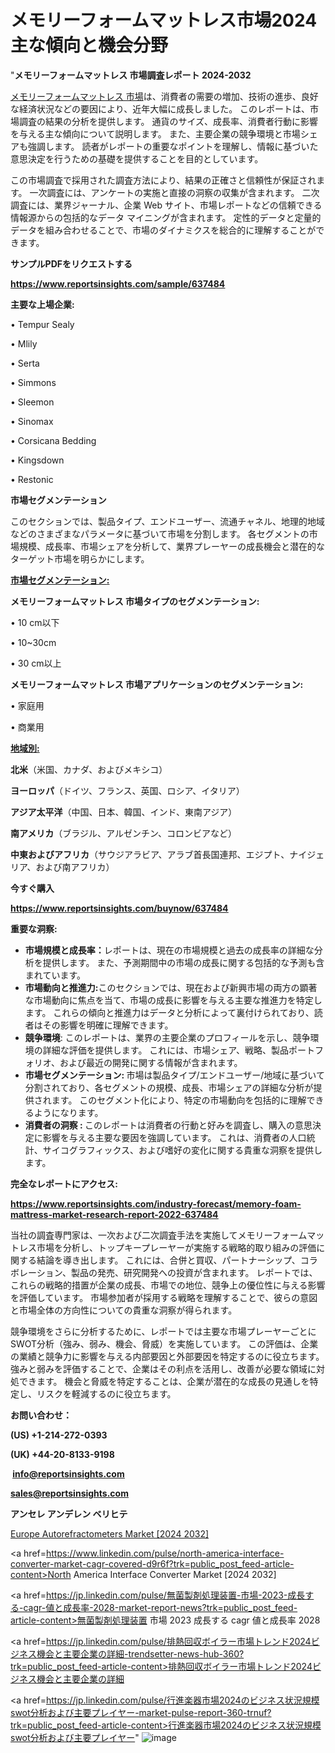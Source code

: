 # メモリーフォームマットレス市場2024主な傾向と機会分野

"<strong>メモリーフォームマットレス 市場調査レポート 2024-2032</strong>

<a href=https://www.reportsinsights.com/sample/637484>メモリーフォームマットレス 市場</a>は、消費者の需要の増加、技術の進歩、良好な経済状況などの要因により、近年大幅に成長しました。 このレポートは、市場調査の結果の分析を提供します。 通貨のサイズ、成長率、消費者行動に影響を与える主な傾向について説明します。 また、主要企業の競争環境と市場シェアも強調します。 読者がレポートの重要なポイントを理解し、情報に基づいた意思決定を行うための基礎を提供することを目的としています。

この市場調査で採用された調査方法により、結果の正確さと信頼性が保証されます。 一次調査には、アンケートの実施と直接の洞察の収集が含まれます。 二次調査には、業界ジャーナル、企業 Web サイト、市場レポートなどの信頼できる情報源からの包括的なデータ マイニングが含まれます。 定性的データと定量的データを組み合わせることで、市場のダイナミクスを総合的に理解することができます。

<strong><b>サンプルPDFをリクエストする</b></strong>

<a href=https://www.reportsinsights.com/sample/637484><strong><u>https://www.reportsinsights.com/sample/637484</u></strong></a>

<strong>主要な上場企業:</strong>

• Tempur Sealy

• Mlily

• Serta

• Simmons

• Sleemon

• Sinomax

• Corsicana Bedding

• Kingsdown

• Restonic

<strong>市場セグメンテーション</strong>

このセクションでは、製品タイプ、エンドユーザー、流通チャネル、地理的地域などのさまざまなパラメータに基づいて市場を分割します。 各セグメントの市場規模、成長率、市場シェアを分析して、業界プレーヤーの成長機会と潜在的なターゲット市場を明らかにします。

<strong><u>市場セグメンテーション</u></strong><strong><u>:</u></strong>

<strong>メモリーフォームマットレス 市場タイプのセグメンテーション:</strong>

• 10 cm以下

• 10~30cm

• 30 cm以上

<strong>メモリーフォームマットレス 市場アプリケーションのセグメンテーション:</strong>

• 家庭用

• 商業用

<strong><u>地域別</u></strong><strong><u>:</u></strong>

<strong>北米</strong>（米国、カナダ、およびメキシコ）

<strong>ヨーロッパ</strong>（ドイツ、フランス、英国、ロシア、イタリア）

<strong>アジア太平洋</strong>（中国、日本、韓国、インド、東南アジア）

<strong>南アメリカ</strong>（ブラジル、アルゼンチン、コロンビアなど）

<strong>中東およびアフリカ</strong>（サウジアラビア、アラブ首長国連邦、エジプト、ナイジェリア、および南アフリカ）

<strong>今すぐ購入</strong>

<a href=https://www.reportsinsights.com/buynow/637484><strong><u>https://www.reportsinsights.com/buynow/637484</u></strong></a>

<strong>重要な洞察:</strong>
<ul>
  <li><strong>市場規模と成長率：</strong>レポートは、現在の市場規模と過去の成長率の詳細な分析を提供します。 また、予測期間中の市場の成長に関する包括的な予測も含まれています。</li>
  <li><strong>市場動向と推進力:</strong>このセクションでは、現在および新興市場の両方の顕著な市場動向に焦点を当て、市場の成長に影響を与える主要な推進力を特定します。 これらの傾向と推進力はデータと分析によって裏付けられており、読者はその影響を明確に理解できます。</li>
  <li><strong>競争環境</strong>: このレポートは、業界の主要企業のプロフィールを示し、競争環境の詳細な評価を提供します。 これには、市場シェア、戦略、製品ポートフォリオ、および最近の開発に関する情報が含まれます。</li>
  <li><strong>市場セグメンテーション: </strong>市場は製品タイプ/エンドユーザー/地域に基づいて分割されており、各セグメントの規模、成長、市場シェアの詳細な分析が提供されます。 このセグメント化により、特定の市場動向を包括的に理解できるようになります。</li>
  <li><strong>消費者の洞察 : </strong>このレポートは消費者の行動と好みを調査し、購入の意思決定に影響を与える主要な要因を強調しています。 これは、消費者の人口統計、サイコグラフィックス、および嗜好の変化に関する貴重な洞察を提供します。</li>
</ul>
<strong>完全なレポートにアクセス:</strong>

<a href=https://www.reportsinsights.com/industry-forecast/memory-foam-mattress-market-research-report-2022-637484><strong><u><b>https://www.reportsinsights.com/industry-forecast/memory-foam-mattress-market-research-report-2022-637484</b></u></strong></a>

当社の調査専門家は、一次および二次調査手法を実施してメモリーフォームマットレス市場を分析し、トップキープレーヤーが実施する戦略的取り組みの評価に関する結論を導き出します。 これには、合併と買収、パートナーシップ、コラボレーション、製品の発売、研究開発への投資が含まれます。 レポートでは、これらの戦略的措置が企業の成長、市場での地位、競争上の優位性に与える影響を評価しています。 市場参加者が採用する戦略を理解することで、彼らの意図と市場全体の方向性についての貴重な洞察が得られます。

競争環境をさらに分析するために、レポートでは主要な市場プレーヤーごとにSWOT分析（強み、弱み、機会、脅威）を実施しています。 この評価は、企業の業績と競争力に影響を与える内部要因と外部要因を特定するのに役立ちます。 強みと弱みを評価することで、企業はその利点を活用し、改善が必要な領域に対処できます。 機会と脅威を特定することは、企業が潜在的な成長の見通しを特定し、リスクを軽減するのに役立ちます。

<strong>お問い合わせ：</strong>

<strong>(US) +1-214-272-0393</strong>

<strong>(UK) +44-20-8133-9198</strong>

<strong> </strong><a href=info@reportsinsights.com><strong><u>info@reportsinsights.com</u></strong></a>

<a href=sales@reportsinsights.com><strong><u>sales@reportsinsights.com</u></strong></a>

<strong>アンセレ アンデレン ベリヒテ</strong>

<a href=https://www.linkedin.com/pulse/europe-autorefractometers-market-cagr-key-insights-f434c/>Europe Autorefractometers Market [2024 2032]</a>

<a href=https://www.linkedin.com/pulse/north-america-interface-converter-market-cagr-covered-d9r6f?trk=public_post_feed-article-content>North America Interface Converter Market [2024 2032]</a>

<a href=https://jp.linkedin.com/pulse/無菌製剤処理装置-市場-2023-成長する-cagr-値と成長率-2028-market-report-news?trk=public_post_feed-article-content>無菌製剤処理装置 市場 2023 成長する cagr 値と成長率 2028</a>

<a href=https://jp.linkedin.com/pulse/排熱回収ボイラー市場トレンド2024ビジネス機会と主要企業の詳細-trendsetter-news-hub-360?trk=public_post_feed-article-content>排熱回収ボイラー市場トレンド2024ビジネス機会と主要企業の詳細</a>

<a href=https://jp.linkedin.com/pulse/行進楽器市場2024のビジネス状況規模swot分析および主要プレイヤー-market-pulse-report-360-trnuf?trk=public_post_feed-article-content>行進楽器市場2024のビジネス状況規模swot分析および主要プレイヤー</a>"
![image](https://github.com/gayatrid12/RIResearch/assets/158473851/49f01235-31a4-414b-91f2-b1825a2b3803)
